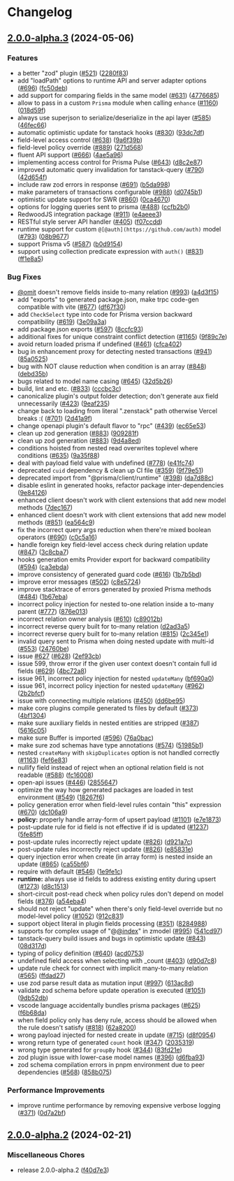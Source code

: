 # Changelog

## [2.0.0-alpha.3](https://github.com/jiashengguo/zenstack/compare/v2.0.0-alpha.2...v2.0.0-alpha.3) (2024-05-06)


### Features

* a better "zod" plugin ([#521](https://github.com/jiashengguo/zenstack/issues/521)) ([2280f83](https://github.com/jiashengguo/zenstack/commit/2280f83cd7f1f597fddfd6ab0c99417200124452))
* add "loadPath" options to runtime API and server adapter options ([#696](https://github.com/jiashengguo/zenstack/issues/696)) ([fc50deb](https://github.com/jiashengguo/zenstack/commit/fc50deb6e70acc78dcb66b17e564a6fc84475970))
* add support for comparing fields in the same model ([#631](https://github.com/jiashengguo/zenstack/issues/631)) ([4776685](https://github.com/jiashengguo/zenstack/commit/477668579e3d95e7371ca752244ad2e319a96477))
* allow to pass in a custom `Prisma` module when calling `enhance` ([#1160](https://github.com/jiashengguo/zenstack/issues/1160)) ([018d59f](https://github.com/jiashengguo/zenstack/commit/018d59f58295cee4530b9650c49dc868251029dd))
* always use superjson to serialize/deserialize in the api layer ([#585](https://github.com/jiashengguo/zenstack/issues/585)) ([46fec66](https://github.com/jiashengguo/zenstack/commit/46fec666c3af971010c69e467f08f55830655441))
* automatic optimistic update for tanstack hooks ([#830](https://github.com/jiashengguo/zenstack/issues/830)) ([93dc7df](https://github.com/jiashengguo/zenstack/commit/93dc7df472427a4546ba71ec3703135d2d638ded))
* field-level access control ([#638](https://github.com/jiashengguo/zenstack/issues/638)) ([9a6f39b](https://github.com/jiashengguo/zenstack/commit/9a6f39bdb8940f7cef89fd7ee423658b8ed4c49f))
* field-level policy override ([#889](https://github.com/jiashengguo/zenstack/issues/889)) ([271d568](https://github.com/jiashengguo/zenstack/commit/271d568ad3695e85f216ad7a293d9b9e802e7aaa))
* fluent API support ([#666](https://github.com/jiashengguo/zenstack/issues/666)) ([4ae5a96](https://github.com/jiashengguo/zenstack/commit/4ae5a96ee2976dedbdb0b207f48c082c48b3f9ce))
* implementing access control for Prisma Pulse ([#643](https://github.com/jiashengguo/zenstack/issues/643)) ([d8c2e87](https://github.com/jiashengguo/zenstack/commit/d8c2e8717e5fd3facb177443c8ef1baec89a81d5))
* improved automatic query invalidation for tanstack-query ([#790](https://github.com/jiashengguo/zenstack/issues/790)) ([42d654f](https://github.com/jiashengguo/zenstack/commit/42d654fcfaa40b09fde578db79792c69e1e3b908))
* include raw zod errors in response ([#691](https://github.com/jiashengguo/zenstack/issues/691)) ([b5da998](https://github.com/jiashengguo/zenstack/commit/b5da998b7fa11c19b85cebd0956803d854332b4d))
* make parameters of transactions configurable ([#988](https://github.com/jiashengguo/zenstack/issues/988)) ([d0745b1](https://github.com/jiashengguo/zenstack/commit/d0745b149a5ce6abfef546de0b9243ddc4f6e765))
* optimistic update support for SWR ([#860](https://github.com/jiashengguo/zenstack/issues/860)) ([0ca4670](https://github.com/jiashengguo/zenstack/commit/0ca46704f4c02b7d3e69470c68601835f426da59))
* options for logging queries sent to prisma ([#488](https://github.com/jiashengguo/zenstack/issues/488)) ([ccfb2b0](https://github.com/jiashengguo/zenstack/commit/ccfb2b088cf1ce14c78c1d1355db5cb4ebcdc957))
* RedwoodJS integration package ([#911](https://github.com/jiashengguo/zenstack/issues/911)) ([e4aeee3](https://github.com/jiashengguo/zenstack/commit/e4aeee32ae3a5ab1718fd1daa2f93043fb68a8d5))
* RESTful style server API handler ([#405](https://github.com/jiashengguo/zenstack/issues/405)) ([f07ccdd](https://github.com/jiashengguo/zenstack/commit/f07ccdded01e232823e3955ab1ffc19b1c8f33a1))
* runtime support for custom `@[@auth](https://github.com/auth)` model ([#793](https://github.com/jiashengguo/zenstack/issues/793)) ([08b9677](https://github.com/jiashengguo/zenstack/commit/08b967735c938de1e770a2409c36c5a50173b01d))
* support Prisma v5 ([#587](https://github.com/jiashengguo/zenstack/issues/587)) ([b0d9154](https://github.com/jiashengguo/zenstack/commit/b0d9154270a89c6c93c7a8f1aada85c413d16d6f))
* support using collection predicate expression with `auth()` ([#831](https://github.com/jiashengguo/zenstack/issues/831)) ([ff1e8a5](https://github.com/jiashengguo/zenstack/commit/ff1e8a5e98ec94337f08576a29ffbee07ba8fd88))


### Bug Fixes

* [@omit](https://github.com/omit) doesn't remove fields inside to-many relation ([#993](https://github.com/jiashengguo/zenstack/issues/993)) ([a4d3f15](https://github.com/jiashengguo/zenstack/commit/a4d3f15746269257bc7fb56332766e3f598e2996))
* add "exports" to generated package.json, make trpc code-gen compatible with vite ([#677](https://github.com/jiashengguo/zenstack/issues/677)) ([df67f30](https://github.com/jiashengguo/zenstack/commit/df67f301119db23e5048464de2f73bff1a2adffc))
* add `CheckSelect` type into code for Prisma version backward compatibility ([#619](https://github.com/jiashengguo/zenstack/issues/619)) ([3e09a3a](https://github.com/jiashengguo/zenstack/commit/3e09a3a6646ae0f6e393cc0f92991c9b5d0c4d29))
* add package.json exports ([#597](https://github.com/jiashengguo/zenstack/issues/597)) ([8ccfc93](https://github.com/jiashengguo/zenstack/commit/8ccfc93ba8135ced89754fbd912a02fe11962a53))
* additional fixes for unique constraint conflict detection ([#1165](https://github.com/jiashengguo/zenstack/issues/1165)) ([9f89c7e](https://github.com/jiashengguo/zenstack/commit/9f89c7ea76adfa73406843e3c2f222ea0bfcb969))
* avoid return loaded prisma if undefined ([#461](https://github.com/jiashengguo/zenstack/issues/461)) ([cfca402](https://github.com/jiashengguo/zenstack/commit/cfca4022dcb79ccab47d7a5fe8bb8b5c9521295e))
* bug in enhancement proxy for detecting nested transactions ([#941](https://github.com/jiashengguo/zenstack/issues/941)) ([85a0525](https://github.com/jiashengguo/zenstack/commit/85a052594c447120ecc8123d30c7b098afcc8841))
* bug with NOT clause reduction when condition is an array ([#848](https://github.com/jiashengguo/zenstack/issues/848)) ([debd35b](https://github.com/jiashengguo/zenstack/commit/debd35b3531262c4df453653cbee10dc85baf222))
* bugs related to model name casing ([#645](https://github.com/jiashengguo/zenstack/issues/645)) ([32d5b26](https://github.com/jiashengguo/zenstack/commit/32d5b262cacdd03209a56027e4c2cbda1bc408c0))
* build, lint and etc. ([#833](https://github.com/jiashengguo/zenstack/issues/833)) ([cccbc3c](https://github.com/jiashengguo/zenstack/commit/cccbc3c82ad522d40bc76ad7b84b1305d378b1db))
* canonicalize plugin's output folder detection; don't generate aux field unnecessarily ([#423](https://github.com/jiashengguo/zenstack/issues/423)) ([9eaf235](https://github.com/jiashengguo/zenstack/commit/9eaf2353e479a7c967af42a0cd6ed6b9afeded4a))
* change back to loading from literal ".zenstack" path otherwise Vercel breaks :( ([#701](https://github.com/jiashengguo/zenstack/issues/701)) ([2d41a9f](https://github.com/jiashengguo/zenstack/commit/2d41a9fcffab2fa228356a5cc45b4c2ecd62fd63))
* change openapi plugin's default flavor to "rpc" ([#439](https://github.com/jiashengguo/zenstack/issues/439)) ([ec65e53](https://github.com/jiashengguo/zenstack/commit/ec65e53f202e3e02ea98a9c88682c106dcbafc76))
* clean up zod generation ([#883](https://github.com/jiashengguo/zenstack/issues/883)) ([909281f](https://github.com/jiashengguo/zenstack/commit/909281f8090734322c0cab09d0187b6b5e813c9a))
* clean up zod generation ([#883](https://github.com/jiashengguo/zenstack/issues/883)) ([9d4a8ed](https://github.com/jiashengguo/zenstack/commit/9d4a8ede7d42d1966fd5a12d64a5992092f4bc7d))
* conditions hoisted from nested read overwrites toplevel where conditions ([#635](https://github.com/jiashengguo/zenstack/issues/635)) ([9a35f88](https://github.com/jiashengguo/zenstack/commit/9a35f88c059ff4e616d1f54b1e0e01c3c5ce6e19))
* deal with payload field value with undefined ([#778](https://github.com/jiashengguo/zenstack/issues/778)) ([e41fc74](https://github.com/jiashengguo/zenstack/commit/e41fc747c5a8389d820820c5f8fd95ee13717160))
* deprecated `cuid` dependency & clean up CI file ([#359](https://github.com/jiashengguo/zenstack/issues/359)) ([9f79e51](https://github.com/jiashengguo/zenstack/commit/9f79e51351b847e9da422144383613e7f0c2f063))
* deprecated import from "@prisma/client/runtime" ([#398](https://github.com/jiashengguo/zenstack/issues/398)) ([da7d88c](https://github.com/jiashengguo/zenstack/commit/da7d88c2bd60e58b32d6c6f0a613daca24f65375))
* disable eslint in generated hooks, refactor package inter-dependencies ([9e84126](https://github.com/jiashengguo/zenstack/commit/9e8412645e06f0bf63f85c8bb61ad00384fdef99))
* enhanced client doesn't work with client extensions that add new model methods ([7dec167](https://github.com/jiashengguo/zenstack/commit/7dec167b8c3bb03c3cae57e6566b223bfce57cca))
* enhanced client doesn't work with client extensions that add new model methods ([#851](https://github.com/jiashengguo/zenstack/issues/851)) ([ea564c9](https://github.com/jiashengguo/zenstack/commit/ea564c93e9ca2a888c0e53216633d66c733f6beb))
* fix the incorrect query args reduction when there're mixed boolean operators ([#690](https://github.com/jiashengguo/zenstack/issues/690)) ([c0c5a16](https://github.com/jiashengguo/zenstack/commit/c0c5a164c50c15c8d1982f331cbcac4eae5138b7))
* handle foreign key field-level access check during relation update ([#847](https://github.com/jiashengguo/zenstack/issues/847)) ([3c8cba7](https://github.com/jiashengguo/zenstack/commit/3c8cba71b283d6029087971fc3b160892d0d143e))
* hooks generation emits Provider export for backward compatibility ([#594](https://github.com/jiashengguo/zenstack/issues/594)) ([ca3ebda](https://github.com/jiashengguo/zenstack/commit/ca3ebdae4e213d3901bb5834fd9ebf1217da94a7))
* improve consistency of generated guard code ([#616](https://github.com/jiashengguo/zenstack/issues/616)) ([1b7b5bd](https://github.com/jiashengguo/zenstack/commit/1b7b5bda3f5106d31b7f5e70be27158fb8217600))
* improve error messages ([#502](https://github.com/jiashengguo/zenstack/issues/502)) ([c8e5724](https://github.com/jiashengguo/zenstack/commit/c8e572449b3ff464da0cb071cda40b9d27f8de53))
* improve stacktrace of errors generated by proxied Prisma methods ([#484](https://github.com/jiashengguo/zenstack/issues/484)) ([1b67eba](https://github.com/jiashengguo/zenstack/commit/1b67ebadb89c5c443eacb9cf0be9ad56dbc42de4))
* incorrect policy injection for nested to-one relation inside a to-many parent ([#777](https://github.com/jiashengguo/zenstack/issues/777)) ([876e013](https://github.com/jiashengguo/zenstack/commit/876e01392112ed369cde37cb77ca983126f2d881))
* incorrect relation owner analysis ([#610](https://github.com/jiashengguo/zenstack/issues/610)) ([c89012b](https://github.com/jiashengguo/zenstack/commit/c89012bcb8d32588cc7f5a1df19088292e571cec))
* incorrect reverse query built for to-many relation ([d2ad3a5](https://github.com/jiashengguo/zenstack/commit/d2ad3a59f93a74189c29d3ee2960fc887b14851c))
* incorrect reverse query built for to-many relation ([#815](https://github.com/jiashengguo/zenstack/issues/815)) ([2c345e1](https://github.com/jiashengguo/zenstack/commit/2c345e1d4fe7274b7a08c1178afccede1d694327))
* invalid query sent to Prisma when doing nested update with multi-id ([#553](https://github.com/jiashengguo/zenstack/issues/553)) ([24760be](https://github.com/jiashengguo/zenstack/commit/24760be0f6286089c58df893ec1ae9c192ba17e2))
* issue [#627](https://github.com/jiashengguo/zenstack/issues/627) ([#628](https://github.com/jiashengguo/zenstack/issues/628)) ([2ef93cb](https://github.com/jiashengguo/zenstack/commit/2ef93cb932e7aed6923cd3d7e69069d0c9ff161b))
* issue 599, throw error if the given user context doesn't contain full id fields ([#629](https://github.com/jiashengguo/zenstack/issues/629)) ([4bc72a8](https://github.com/jiashengguo/zenstack/commit/4bc72a8b93558059a80dc465dc408da33b0adba3))
* issue 961, incorrect policy injection for nested `updateMany` ([bf690a0](https://github.com/jiashengguo/zenstack/commit/bf690a072771ab95907a8f56079c4f6aaf655849))
* issue 961, incorrect policy injection for nested `updateMany` ([#962](https://github.com/jiashengguo/zenstack/issues/962)) ([2b2bfcf](https://github.com/jiashengguo/zenstack/commit/2b2bfcff965f9a70ff2764e6fbc7613b6f061685))
* issue with connecting multiple relations ([#450](https://github.com/jiashengguo/zenstack/issues/450)) ([dd6be95](https://github.com/jiashengguo/zenstack/commit/dd6be9509c46fd4dfff500a53070259410b6a61f))
* make core plugins compile generated ts files by default ([#373](https://github.com/jiashengguo/zenstack/issues/373)) ([4bf1304](https://github.com/jiashengguo/zenstack/commit/4bf1304c6518cc027b1a1f2d33fea70979d9d94b))
* make sure auxiliary fields in nested entities are stripped ([#387](https://github.com/jiashengguo/zenstack/issues/387)) ([5616c05](https://github.com/jiashengguo/zenstack/commit/5616c056aaee14d3b8566161493b2694c3c8e6ae))
* make sure Buffer is imported ([#596](https://github.com/jiashengguo/zenstack/issues/596)) ([76a0bac](https://github.com/jiashengguo/zenstack/commit/76a0bac9c63707baf34a072e398b63156c1e0640))
* make sure zod schemas have type annotations ([#574](https://github.com/jiashengguo/zenstack/issues/574)) ([51985b1](https://github.com/jiashengguo/zenstack/commit/51985b1279dca8e82a7275330a7b6597f37d15a4))
* nested `createMany` with `skipDuplicates` option is not handled correctly ([#1163](https://github.com/jiashengguo/zenstack/issues/1163)) ([fef6e83](https://github.com/jiashengguo/zenstack/commit/fef6e83a36f451f671ac2b7db1bc06e2e29faf43))
* nullify field instead of reject when an optional relation field is not readable ([#588](https://github.com/jiashengguo/zenstack/issues/588)) ([fc16008](https://github.com/jiashengguo/zenstack/commit/fc16008ba20aba18f39948f3ff13ec3bc79729e3))
* open-api issues ([#446](https://github.com/jiashengguo/zenstack/issues/446)) ([2855647](https://github.com/jiashengguo/zenstack/commit/285564751094797da8484bf041a9d3a4eafafc9d))
* optimize the way how generated packages are loaded in test environment ([#549](https://github.com/jiashengguo/zenstack/issues/549)) ([18267f6](https://github.com/jiashengguo/zenstack/commit/18267f6377a926cc332bedab6cf74e8a9b9f2343))
* policy generation error when field-level rules contain "this" expression ([#670](https://github.com/jiashengguo/zenstack/issues/670)) ([dc106a9](https://github.com/jiashengguo/zenstack/commit/dc106a905f732c90c70f7622df5a1207b442e1ff))
* **policy:** properly handle array-form of upsert payload ([#1101](https://github.com/jiashengguo/zenstack/issues/1101)) ([e7e1873](https://github.com/jiashengguo/zenstack/commit/e7e1873744ac2d48e118ae48b23e10723d16db44))
* post-update rule for id field is not effective if id is updated ([#1237](https://github.com/jiashengguo/zenstack/issues/1237)) ([5fe85ff](https://github.com/jiashengguo/zenstack/commit/5fe85ffa50d012c65db542602448d5522b71ef9b))
* post-update rules incorrectly reject update ([#826](https://github.com/jiashengguo/zenstack/issues/826)) ([d921a7c](https://github.com/jiashengguo/zenstack/commit/d921a7ca6bef0341ccf5bc50e195156695129e7f))
* post-update rules incorrectly reject update ([#826](https://github.com/jiashengguo/zenstack/issues/826)) ([e85831e](https://github.com/jiashengguo/zenstack/commit/e85831e98d08a433febb5a8fecf8d539150ced08))
* query injection error when create (in array form) is nested inside an update ([#865](https://github.com/jiashengguo/zenstack/issues/865)) ([ca55bf6](https://github.com/jiashengguo/zenstack/commit/ca55bf61edff7a67765cd8a9eac2b97daaf33506))
* require with default ([#546](https://github.com/jiashengguo/zenstack/issues/546)) ([1e9fe1c](https://github.com/jiashengguo/zenstack/commit/1e9fe1cfcf50b691bf788021b8a460b1f3ecb29e))
* **runtime:** always use id fields to address existing entity during upsert ([#1273](https://github.com/jiashengguo/zenstack/issues/1273)) ([d8c1513](https://github.com/jiashengguo/zenstack/commit/d8c15135a7edb75b459b6f5f1736e5fa2d96a9fa))
* short-circuit post-read check when policy rules don't depend on model fields ([#376](https://github.com/jiashengguo/zenstack/issues/376)) ([a54eba4](https://github.com/jiashengguo/zenstack/commit/a54eba45f64382ed070e5aeabe0c8dc263bebc0d))
* should not reject "update" when there's only field-level override but no model-level policy ([#1052](https://github.com/jiashengguo/zenstack/issues/1052)) ([912c831](https://github.com/jiashengguo/zenstack/commit/912c83176a57ae2e2397c0aab68c0299a6115025))
* support object literal in plugin fields processing ([#351](https://github.com/jiashengguo/zenstack/issues/351)) ([8284988](https://github.com/jiashengguo/zenstack/commit/8284988cf12c3c4f3983c36c3658201db5509b2c))
* supports for complex usage of "@[@index](https://github.com/index)" in zmodel ([#995](https://github.com/jiashengguo/zenstack/issues/995)) ([541cd97](https://github.com/jiashengguo/zenstack/commit/541cd973081cbbf2d9e2e571ee8f971bc859150c))
* tanstack-query build issues and bugs in optimistic update ([#843](https://github.com/jiashengguo/zenstack/issues/843)) ([08d317d](https://github.com/jiashengguo/zenstack/commit/08d317d150b99fc38b8e5fb56bb4ab27fe1b4470))
* typing of policy definition ([#640](https://github.com/jiashengguo/zenstack/issues/640)) ([acd0753](https://github.com/jiashengguo/zenstack/commit/acd075392a2237e12ef88a55f13de701e172f57d))
* undefined field access when selecting with _count ([#403](https://github.com/jiashengguo/zenstack/issues/403)) ([d90d7c8](https://github.com/jiashengguo/zenstack/commit/d90d7c83e95d33c85e9c3b4b650e014ee76136c3))
* update rule check for connect with implicit many-to-many relation ([#565](https://github.com/jiashengguo/zenstack/issues/565)) ([ffdad27](https://github.com/jiashengguo/zenstack/commit/ffdad2713e71071b53ac3fd13b82b38673d7b6f6))
* use zod parse result data as mutation input ([#997](https://github.com/jiashengguo/zenstack/issues/997)) ([613ac8d](https://github.com/jiashengguo/zenstack/commit/613ac8d2cd638272bcc7b24e0fb96e60c0d43acc))
* validate zod schema before update operation is executed ([#1051](https://github.com/jiashengguo/zenstack/issues/1051)) ([9db52db](https://github.com/jiashengguo/zenstack/commit/9db52dbb77650d7c99380308803b7b4b4b7ae42d))
* vscode language accidentally bundles prisma packages  ([#625](https://github.com/jiashengguo/zenstack/issues/625)) ([f6b68da](https://github.com/jiashengguo/zenstack/commit/f6b68dabc9e089230bc6d8f8e802e8fbc43a8a69))
* when field policy only has deny rule, access should be allowed when the rule doesn't satisfy ([#818](https://github.com/jiashengguo/zenstack/issues/818)) ([62a8200](https://github.com/jiashengguo/zenstack/commit/62a82001cde1c8e0ac598035b8df77b9049fabaa))
* wrong payload injected for nested create in update ([#715](https://github.com/jiashengguo/zenstack/issues/715)) ([d8f0954](https://github.com/jiashengguo/zenstack/commit/d8f0954fc15b6ea3df033a7c5fea414ff4aba8c9))
* wrong return type of generated `count` hook ([#347](https://github.com/jiashengguo/zenstack/issues/347)) ([2035319](https://github.com/jiashengguo/zenstack/commit/2035319a030369dc0c847eaac248f2d9acdc7c7b))
* wrong type generated for `groupBy` hook ([#344](https://github.com/jiashengguo/zenstack/issues/344)) ([83fd21e](https://github.com/jiashengguo/zenstack/commit/83fd21e5b2c55ca182386be61151386f0400bdd0))
* zod plugin issue with lower-case model names ([#396](https://github.com/jiashengguo/zenstack/issues/396)) ([d6fba93](https://github.com/jiashengguo/zenstack/commit/d6fba93e2f0149c14f67d4cd0b4e9cdb6eee73a5))
* zod schema compilation errors in pnpm environment due to peer dependencies ([#568](https://github.com/jiashengguo/zenstack/issues/568)) ([858b075](https://github.com/jiashengguo/zenstack/commit/858b075ca193ae26673aaefc052cc7c029a26c08))


### Performance Improvements

* improve runtime performance by removing expensive verbose logging ([#371](https://github.com/jiashengguo/zenstack/issues/371)) ([0d7a2bf](https://github.com/jiashengguo/zenstack/commit/0d7a2bf417c6ea5cc5c6c3568593a0fbe7d7903e))

## [2.0.0-alpha.2](https://github.com/zenstackhq/zenstack/compare/v2.0.0-alpha.1...v2.0.0-alpha.2) (2024-02-21)


### Miscellaneous Chores

* release 2.0.0-alpha.2 ([f40d7e3](https://github.com/zenstackhq/zenstack/commit/f40d7e3718d4210137a2e131d28b5491d065b914))
